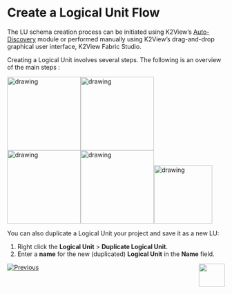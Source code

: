 # Create a Logical Unit Flow 

The LU schema creation process can be initiated using K2View’s [Auto-Discovery](/articles/03_logical_units/06_auto_discovery_wizard.md)  module or performed manually using K2View’s drag-and-drop graphical user interface, K2View Fabric Studio. 

Creating a Logical Unit involves several steps. The following is an overview of the main steps :


[<img src="/articles/03_logical_units/images/Asset%2017ma.png" alt="drawing" width="170pxl"/>](/articles/03_logical_units/05_create_a_new_LU_object.md)[<img src="/articles/03_logical_units/images/Asset%2016ma.png" alt="drawing" width="170pxl"/>](/articles/06_LU_tables/02_create_an_LU_table.md)[<img src="/articles/03_logical_units/images/Asset%2015ma.png" alt="drawing" width="170pxl"/>](/articles/03_logical_units/08_define_root_table_and_instance_ID_LU_schema.md)[<img src="/articles/03_logical_units/images/Asset%2014ma.png" alt="drawing" width="170pxl"/>](/articles/07_table_population/03_creating_a_new_table_population.md)[<img src="/articles/03_logical_units/images/Asset%2013ma.png" alt="drawing" width="135pxl"/>](/articles/03_logical_units/12_LU_hierarchy_and_linking_table_population.md)

You can also duplicate a Logical Unit your project and save it as a new LU:
1. Right click the **Logical Unit** > **Duplicate Logical Unit**.
1. Enter a **name** for the new (duplicated) **Logical Unit** in the **Name** field.  

[![Previous](/articles/images/Previous.png)](/articles/03_logical_units/01_LU_overview.md)[<img align="right" width="60" height="54" src="/articles/images/Next.png">](/articles/03_logical_units/03_LU_schema_window.md)
